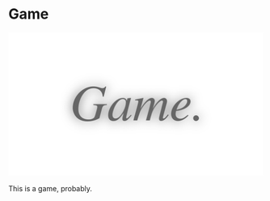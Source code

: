 # Game
!["game." in a serif font](https://raw.githubusercontent.com/Rabid-Shark-Games/game/master/readme/game.png)

This is a game, probably.
